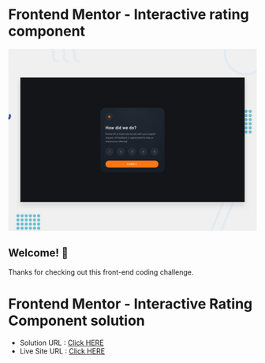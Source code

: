 # Frontend Mentor - Interactive rating component

![Design preview for the Interactive rating component coding challenge](./design/desktop-preview.jpg)

## Welcome! 👋

Thanks for checking out this front-end coding challenge.

# Frontend Mentor - Interactive Rating Component solution

- Solution URL : [Click HERE]()
- Live Site URL : [Click HERE]()
